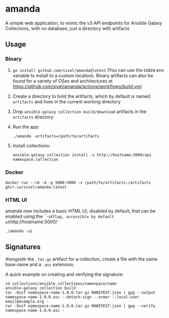 # amanda

A simple web application, to mimic the v3 API endpoints for Ansible Galaxy Collections, with no database, just a directory with artifacts

## Usage

### Binary

1. `go install github.com/sivel/amanda@latest` (You can use the `GOBIN` env variable to install to a custom location). Binary artifacts can also be found for a variety of OSes and architectures at https://github.com/sivel/amanda/actions/workflows/build.yml
1. Create a directory to hold the artifacts, which by default is named `artifacts` and lives in the current working directory
1. Drop `ansible-galaxy collection build/download` artifacts in the `artifacts` directory
1. Run the app:

    ```
    ./amanda -artifacts=/path/to/artifacts
    ```
1. Install collections:

    ```
    ansible-galaxy collection install -s http://hostname:5000/api namespace.collection
    ```

### Docker

```
docker run --rm -d -p 5000:5000 -v /path/to/artifacts:/artifacts ghcr.io/sivel/amanda:latest
```

### HTML UI

amanda now includes a basic HTML UI, disabled by default, that can be enabled using the ``-ui` flag, accessible by default at `http://hostname:5000/`

```
./amanda -ui
```

## Signatures

Alongside the `.tar.gz` artifact for a collection, create a file with the same base name and a `.asc` extension.

A quick example on creating and verifying the signature:

```
cd collections/ansible_collections/namespace/name
ansible-galaxy collection build
tar -Oxzf namespace-name-1.0.0.tar.gz MANIFEST.json | gpg --output namespace-name-1.0.0.asc --detach-sign --armor --local-user email@example.org -
tar -Oxzf namespace-name-1.0.0.tar.gz MANIFEST.json | gpg --verify namespace-name-1.0.0.asc -
```
